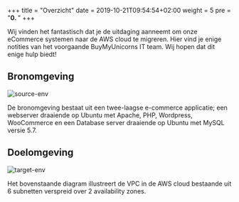 +++
title = "Overzicht"
date = 2019-10-21T09:54:54+02:00
weight = 5
pre = "<b>0. </b>"
+++

Wij vinden het fantastisch dat je de uitdaging aanneemt om onze eCommerce systemen naar de AWS cloud te migreren.
Hier vind je enige notities van het voorgaande BuyMyUnicorns IT team. Wij hopen dat dit enige hulp biedt!

## Bronomgeving

![source-env](/intro/source-env.png)

De bronomgeving bestaat uit een twee-laagse e-commerce applicatie; een webserver draaiende op Ubuntu met Apache, PHP, Wordpress, WooCommerce en een Database server draaiende op Ubuntu met MySQL versie 5.7.


## Doelomgeving

![target-env](/intro/target-vpc.png)

Het bovenstaande diagram illustreert de VPC in de AWS cloud bestaande uit 6 subnetten verspreid over 2 availability zones.

